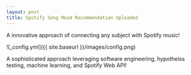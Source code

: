 ```yaml
---
layout: post
title: Spotify Song Mood Recommendation Uploaded
---
```


A innovative approach of connecting any subject with Spotify music!

![_config.yml]({{ site.baseurl }}/images/config.png)

A sophisticated approach leveraging software engineering, hypotheiss testing, machine learning, and Spotify Web API!
